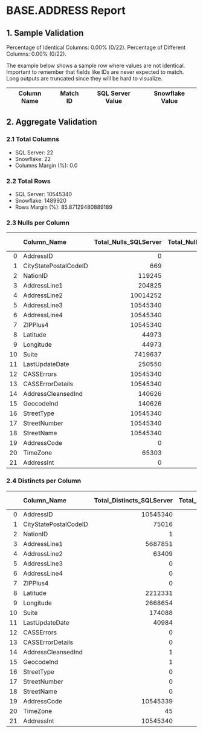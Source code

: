 # BASE.ADDRESS Report

## 1. Sample Validation

Percentage of Identical Columns: 0.00% (0/22).
Percentage of Different Columns: 0.00% (0/22).

The example below shows a sample row where values are not identical. Important to remember that fields like IDs are never expected to match. Long outputs are truncated since they will be hard to visualize.

| Column Name   | Match ID   | SQL Server Value   | Snowflake Value   |
|---------------|------------|--------------------|-------------------|

## 2. Aggregate Validation

### 2.1 Total Columns
- SQL Server: 22
- Snowflake: 22
- Columns Margin (%): 0.0

### 2.2 Total Rows
- SQL Server: 10545340
- Snowflake: 1489920
- Rows Margin (%): 85.87129480889189

### 2.3 Nulls per Column
|    | Column_Name           |   Total_Nulls_SQLServer |   Total_Nulls_Snowflake |   Margin (%) |
|---:|:----------------------|------------------------:|------------------------:|-------------:|
|  0 | AddressID             |                       0 |                       0 |          0   |
|  1 | CityStatePostalCodeID |                     669 |                       0 |        100   |
|  2 | NationID              |                  119245 |                       0 |        100   |
|  3 | AddressLine1          |                  204825 |                       0 |        100   |
|  4 | AddressLine2          |                10014252 |                 1449415 |         85.5 |
|  5 | AddressLine3          |                10545340 |                 1489920 |         85.9 |
|  6 | AddressLine4          |                10545340 |                 1489920 |         85.9 |
|  7 | ZIPPlus4              |                10545340 |                 1489920 |         85.9 |
|  8 | Latitude              |                   44973 |                       3 |        100   |
|  9 | Longitude             |                   44973 |                       3 |        100   |
| 10 | Suite                 |                 7419637 |                  752852 |         89.9 |
| 11 | LastUpdateDate        |                  250550 |                       0 |        100   |
| 12 | CASSErrors            |                10545340 |                 1489920 |         85.9 |
| 13 | CASSErrorDetails      |                10545340 |                 1489920 |         85.9 |
| 14 | AddressCleansedInd    |                  140626 |                       0 |        100   |
| 15 | GeocodeInd            |                  140626 |                       0 |        100   |
| 16 | StreetType            |                10545340 |                 1489920 |         85.9 |
| 17 | StreetNumber          |                10545340 |                 1489920 |         85.9 |
| 18 | StreetName            |                10545340 |                 1489920 |         85.9 |
| 19 | AddressCode           |                       0 |                 1489920 |        inf   |
| 20 | TimeZone              |                   65303 |                       0 |        100   |
| 21 | AddressInt            |                       0 |                 1489920 |        inf   |

### 2.4 Distincts per Column
|    | Column_Name           |   Total_Distincts_SQLServer |   Total_Distincts_Snowflake |   Margin (%) |
|---:|:----------------------|----------------------------:|----------------------------:|-------------:|
|  0 | AddressID             |                    10545340 |                     1489920 |         85.9 |
|  1 | CityStatePostalCodeID |                       75016 |                       32053 |         57.3 |
|  2 | NationID              |                           1 |                           1 |          0   |
|  3 | AddressLine1          |                     5687851 |                      855602 |         85   |
|  4 | AddressLine2          |                       63409 |                       14822 |         76.6 |
|  5 | AddressLine3          |                           0 |                           0 |          0   |
|  6 | AddressLine4          |                           0 |                           0 |          0   |
|  7 | ZIPPlus4              |                           0 |                           0 |          0   |
|  8 | Latitude              |                     2212331 |                      833333 |         62.3 |
|  9 | Longitude             |                     2668654 |                      826375 |         69   |
| 10 | Suite                 |                      174088 |                       58824 |         66.2 |
| 11 | LastUpdateDate        |                       40984 |                       43109 |          5.2 |
| 12 | CASSErrors            |                           0 |                           0 |          0   |
| 13 | CASSErrorDetails      |                           0 |                           0 |          0   |
| 14 | AddressCleansedInd    |                           1 |                           1 |          0   |
| 15 | GeocodeInd            |                           1 |                           1 |          0   |
| 16 | StreetType            |                           0 |                           0 |          0   |
| 17 | StreetNumber          |                           0 |                           0 |          0   |
| 18 | StreetName            |                           0 |                           0 |          0   |
| 19 | AddressCode           |                    10545339 |                           0 |        100   |
| 20 | TimeZone              |                          45 |                           9 |         80   |
| 21 | AddressInt            |                    10545340 |                           0 |        100   |